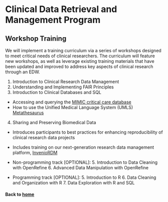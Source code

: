 # Clinical Data Retrieval and Management Program

## Workshop Training

We will implement a training curriculum via a series of workshops designed to meet critical needs of clinical researchers. The curriculum will feature new workshops, as well as leverage existing training materials that have been updated and improved to address key aspects of clinical research through an EDW.

1. Introduction to Clinical Research Data Management
2. Understanding and Implementing FAIR Principles
3. Introduction to Clinical Databases and SQL
  *  Accessing and querying the [MIMIC critical care database](https://mimic.physionet.org/)
  *  How to use the Unified Medical Language System (UMLS) [Metathesaurus](https://www.nlm.nih.gov/research/umls/knowledge_sources/metathesaurus/index.html)
4. Sharing and Preserving Biomedical Data
  *  Introduces participants to best practices for enhancing reproducibility of clinical research data projects
  *  Includes training on our next-generation research data management platform, [InvenioRDM](https://invenio-software.org/products/rdm/)

* Non-programming track [OPTIONAL]:
  5. Introduction to Data Cleaning with OpenRefine
  6. Advanced Data Manipulation with OpenRefine

* Programming track [OPTIONAL]:
  5. Introduction to R
  6. Data Cleaning and Organization with R
  7. Data Exploration with R and SQL

#### Back to [home](https://galterdatalab.github.io/crdm-training/)
